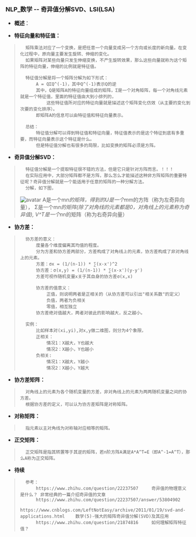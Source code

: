 ### NLP_数学 -- 奇异值分解SVD、LSI(LSA)
- **概述**：
>
>
>
>
>
>
>

- **特征向量和特征值：**
>       矩阵乘法对应了一个变换，是把任意一个向量变成另一个方向或长度的新向量。在变化过程中，原向量主要发生旋转、伸缩的变化。
>       如果矩阵对某些向量只发生伸缩变换，不产生旋转效果，那么这些向量就称为这个矩阵的特征向量，伸缩的比例就是特征值。
>
>       特征值分解是将一个矩阵分解为如下形式：
>           A = QΣQ^(-1)，其中Q^(-1)表示Q的逆
>           其中，Q是矩阵A的特征向量组成的矩阵，Σ是一个对角矩阵，每一个对角线元素就是一个特征值，里面的特征值由大到小排列的，
>               这些特征值所对应的特征向量就是描述这个矩阵变化仿效（从主要的变化到次要的变化排序）。
>           即矩阵A的信息可以由特征值和特征向量表示。
>
>       总结：
>           特征值分解可以得到特征值和特征向量，特征值表示的是这个特征到底有多重要，而特征向量表示这个特征是什么。
>           但是特征值分解也有很多的局限，比如变换的矩阵必须是方阵。
>

- **奇异值分解SVD：**
>       特征值分解是一个提取特征很不错的方法，但是它只是针对方阵而言。！！！
>       在实际应用中，大部分矩阵都不是方阵，那么怎么才能描述这种非方阵矩阵的重要特征呢？奇异值分解就是一个能适用于任意的矩阵的一种分解方法。
>       分解，如下图，
> ![avatar](https://github.com/nwaiting/wolf-ai/blob/master/wolf_others/pic/nlp_math_matrix_svd.jpg)
>       A是一个m*n的矩阵，得到的U是一个m*m的方阵（称为左奇异向量），
>       Σ是一个m*n的矩阵(除了对角线的元素都是0，对角线上的元素称为奇异值),
>       V^T是一个n*n的矩阵（称为右奇异向量）
>
>

- **协方差：**
>       协方差的意义：
>           度量各个维度偏离其均值的程度。
>           分为方差和协方差两部分，方差构成了对角线上的元素，协方差构成了非对角线上的元素。
>           方差：σx = (1/(n-1)) * ∑(x-x')^2
>           协方差：σ(x,y) = (1/(n-1)) * ∑(x-x')(y-y')
>           方差可视作随机变量x关于其自身的协方差σ(x,x)
>
>           协方差的值意义：
>               正值，则说明两者是正相关的（从协方差可以引出"相关系数"的定义）
>               负值，两者为负相关
>               零值，相互独立
>           协方差绝对值越大，两者对彼此的影响越大，反之越小。
>
>       实例：
>           比如样本对(xi,yi),对x,y做二维图，则分为4个象限，
>           正相关：
>               情况1：X越大，Y也越大
>               情况2：X越小，Y也越小
>           负相关:
>               情况1：X越大，Y越小
>               情况2：X越小，Y越大
>

- **协方差矩阵：**
>       对角线上的元素为各个随机变量的方差，非对角线上的元素为两两随机变量之间的协方差。
>       根据协方差的定义，可以认为协方差矩阵是对称矩阵。
>

- **对称矩阵：**
>       指元素以主对角线为对称轴对应相等的矩阵。
>

- **正交矩阵：**
>       正交矩阵是指其转置等于其逆的矩阵，若n阶方阵A满足A*A^T=E（即A^-1=A^T），那么A称为正交矩阵。
>
>
>
>
>
>

- **待续**
>       参考：
>           https://www.zhihu.com/question/22237507     奇异值的物理意义是什么？ 非常经典的一篇介绍奇异值的文章
>           https://www.zhihu.com/question/22237507/answer/53804902
>           https://www.cnblogs.com/LeftNotEasy/archive/2011/01/19/svd-and-applications.html    数学(5)-强大的矩阵奇异值分解(SVD)及其应用
>           https://www.zhihu.com/question/21874816     如何理解矩阵特征值？
>
>
>
>
>
>
>
>
>
>
>
>
>
